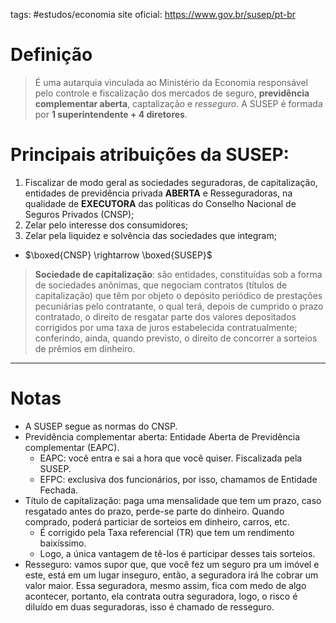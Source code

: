 tags: #estudos/economia 
site oficial: https://www.gov.br/susep/pt-br

# Definição
> É uma autarquia vinculada ao Ministério da Economia responsável pelo controle e fiscalização dos mercados de seguro, **previdência complementar aberta**, captalização e *resseguro*. A SUSEP é formada por **1 superintendente + 4 diretores**.

# Principais atribuições da SUSEP:
1. Fiscalizar de modo geral as sociedades seguradoras, de capitalização, entidades de previdência privada **ABERTA** e Resseguradoras, na qualidade de **EXECUTORA** das políticas do Conselho Nacional de Seguros Privados (CNSP);
2. Zelar pelo interesse dos consumidores;
3. Zelar pela liquidez e solvência das sociedades que integram;

- $\boxed{CNSP} \rightarrow \boxed{SUSEP}$
> **Sociedade de capitalização**: são entidades, constituídas sob a forma de sociedades anônimas, que negociam contratos (títulos de capitalização) que têm por objeto o depósito periódico de prestações pecuniárias pelo contratante, o qual terá, depois de cumprido o prazo contratado, o direito de resgatar parte dos valores depositados corrigidos por uma taxa de juros estabelecida contratualmente; conferindo, ainda, quando previsto, o direito de concorrer a sorteios de prêmios em dinheiro.
---
# Notas
- A SUSEP segue as normas do CNSP.
- Previdência complementar aberta: Entidade Aberta de Previdência complementar (EAPC).
	- EAPC: você entra e sai a hora que você quiser. Fiscalizada pela SUSEP.
	- EFPC: exclusiva dos funcionários, por isso, chamamos de Entidade Fechada.
- Título de capitalização: paga uma mensalidade que tem um prazo, caso resgatado antes do prazo, perde-se parte do dinheiro. Quando comprado, poderá particiar de sorteios em dinheiro, carros, etc.
	- É corrigido pela Taxa referencial (TR) que tem um rendimento baixíssimo.
	- Logo, a única vantagem de tê-los é participar desses tais sorteios.
- Resseguro: vamos supor que, que você fez um seguro pra um imóvel e este, está em um lugar inseguro, então, a seguradora irá lhe cobrar um valor maior. Essa seguradora, mesmo assim, fica com medo de algo acontecer, portanto, ela contrata outra seguradora, logo, o risco é diluído em duas seguradoras, isso é chamado de resseguro.
